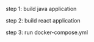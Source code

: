 
 step 1: build java application
 
 step 2: build react application
 
 step 3: run docker-compose.yml
 